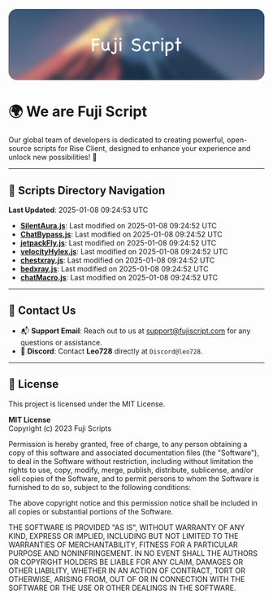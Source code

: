 ![Banner](.github/b.webp)

# 🌍 **We are Fuji Script**

Our global team of developers is dedicated to creating powerful, open-source scripts for Rise Client, designed to enhance your experience and unlock new possibilities! 🌟

---
<!-- SCRIPTS_NAVIGATION_START -->
## 📂 **Scripts Directory Navigation**

**Last Updated**: 2025-01-08 09:24:53 UTC

- **[SilentAura.js](scripts/SilentAura.js)**: Last modified on 2025-01-08 09:24:52 UTC
- **[ChatBypass.js](scripts/ChatBypass.js)**: Last modified on 2025-01-08 09:24:52 UTC
- **[jetpackFly.js](scripts/jetpackFly.js)**: Last modified on 2025-01-08 09:24:52 UTC
- **[velocityHylex.js](scripts/velocityHylex.js)**: Last modified on 2025-01-08 09:24:52 UTC
- **[chestxray.js](scripts/chestxray.js)**: Last modified on 2025-01-08 09:24:52 UTC
- **[bedxray.js](scripts/bedxray.js)**: Last modified on 2025-01-08 09:24:52 UTC
- **[chatMacro.js](scripts/chatMacro.js)**: Last modified on 2025-01-08 09:24:52 UTC

<!-- SCRIPTS_NAVIGATION_END -->

---

## 💬 **Contact Us**  
- 📬 **Support Email**: Reach out to us at [support@fujiscript.com](mailto:support@fujiscript.com) for any questions or assistance.  
- 💬 **Discord**: Contact **Leo728** directly at `Discord@leo728`.

---

## 📜 **License**

This project is licensed under the MIT License.  

**MIT License**  
Copyright (c) 2023 Fuji Scripts  

Permission is hereby granted, free of charge, to any person obtaining a copy of this software and associated documentation files (the "Software"), to deal in the Software without restriction, including without limitation the rights to use, copy, modify, merge, publish, distribute, sublicense, and/or sell copies of the Software, and to permit persons to whom the Software is furnished to do so, subject to the following conditions:  

The above copyright notice and this permission notice shall be included in all copies or substantial portions of the Software.  

THE SOFTWARE IS PROVIDED "AS IS", WITHOUT WARRANTY OF ANY KIND, EXPRESS OR IMPLIED, INCLUDING BUT NOT LIMITED TO THE WARRANTIES OF MERCHANTABILITY, FITNESS FOR A PARTICULAR PURPOSE AND NONINFRINGEMENT. IN NO EVENT SHALL THE AUTHORS OR COPYRIGHT HOLDERS BE LIABLE FOR ANY CLAIM, DAMAGES OR OTHER LIABILITY, WHETHER IN AN ACTION OF CONTRACT, TORT OR OTHERWISE, ARISING FROM, OUT OF OR IN CONNECTION WITH THE SOFTWARE OR THE USE OR OTHER DEALINGS IN THE SOFTWARE.  
